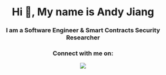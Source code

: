 <h1 align="center">Hi 👋, My name is Andy Jiang</h1>
<h3 align="center">I am a Software Engineer & Smart Contracts Security Researcher</h3>

<h3 align="center">Connect with me on:</h3>

<p align="center">
  <a href="https://www.linkedin.com/in/andy-eth/"><img src="https://img.shields.io/badge/LinkedIn-0077B5?style=for-the-badge&logo=linkedin&logoColor=white"></a>
</p>
